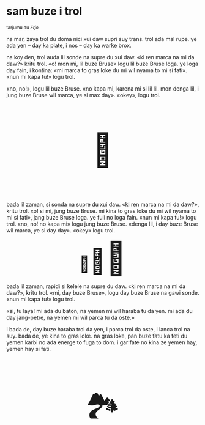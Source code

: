 # sam buze i trol

<small>tarjumu du _Erjo_</small>


na mar, zaya trol du doma nici xui daw supri suy trans.
trol ada mal rupe. ye ada yen – day ka plate, i nos – day ka warke brox.

na koy den, trol auda lil sonde na supre du xui daw.
«ki ren marca na mi da daw?» kritu trol.
«o! mon mi, lil buze Bruse» logu lil buze Bruse loga.
ye loga day fain, i kontina:
«mi marca to gras loke du mi wil nyama to mi si fati».
«nun mi kapa tu!» logu trol.

«no, no!», logu lil buze Bruse.
«no kapa mi, karena mi si lil lil. mon denga lil, i jung buze Bruse wil marca, ye si max day».
«okey», logu trol.

<p style="font-size:6em;text-align:center;">👺</p>

bada lil zaman, si sonda na supre du xui daw.
«ki ren marca na mi da daw?», kritu trol.
«o! si mi, jung buze Bruse. mi kina to gras loke du mi wil nyama to mi si fati», jang buze Bruse loga.
ye fuli no loga fain.
«nun mi kapa tu!» logu trol.
«no, no! no kapa mi» logu jung buze Bruse.
«denga lil, i day buze Bruse wil marca, ye si day day».
«okey» logu trol.

<p style="text-align:center;"><span style="font-size:3em;">🐐</span><span style="font-size:4.5em;">🐐</span><span style="font-size:6em;">🐐</span></p>

bada lil zaman, rapidi si kelele na supre du daw.
«ki ren marca na mi da daw?», kritu trol.
«mi, day buze Bruse», logu day buze Bruse na gawi sonde.
«nun mi kapa tu!» logu trol.

«si, tu laya! mi ada du baton, na yemen mi wil haraba tu da yen.
mi ada du day jang-petre, na yemen mi wil parca tu da oste.»

i bada de, day buze haraba trol da yen, i parca trol da oste, i lanca trol na suy.
bada de, ye kina to gras loke.
na gras loke, pan buze fatu ka feti du yemen karbi no ada energe to fuga to dom.
i gar fate no kina ze yemen hay, yemen hay si fati.

<p style="font-size:6em;text-align:center;">🏞️</p>

